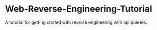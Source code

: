 # Web-Reverse-Engineering-Tutorial
A tutorial for getting started with reverse engineering with api queries.
